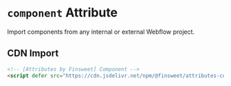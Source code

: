 # `component` Attribute

Import components from any internal or external Webflow project.

## CDN Import

```html
<!-- [Attributes by Finsweet] Component -->
<script defer src="https://cdn.jsdelivr.net/npm/@finsweet/attributes-component@1/component.js"></script>
```
